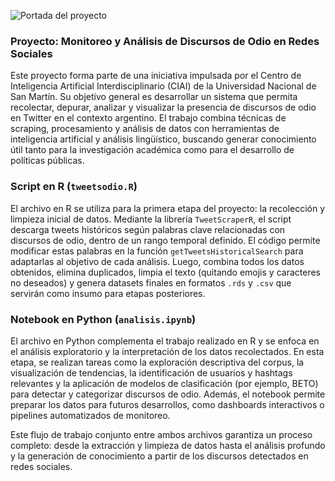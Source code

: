 ![Portada del proyecto](image.png)


### Proyecto: Monitoreo y Análisis de Discursos de Odio en Redes Sociales

Este proyecto forma parte de una iniciativa impulsada por el Centro de Inteligencia Artificial Interdisciplinario (CIAI) de la Universidad Nacional de San Martín. Su objetivo general es desarrollar un sistema que permita recolectar, depurar, analizar y visualizar la presencia de discursos de odio en Twitter en el contexto argentino. El trabajo combina técnicas de scraping, procesamiento y análisis de datos con herramientas de inteligencia artificial y análisis lingüístico, buscando generar conocimiento útil tanto para la investigación académica como para el desarrollo de políticas públicas.

### Script en R (`tweetsodio.R`)

El archivo en R se utiliza para la primera etapa del proyecto: la recolección y limpieza inicial de datos. Mediante la librería `TweetScraperR`, el script descarga tweets históricos según palabras clave relacionadas con discursos de odio, dentro de un rango temporal definido. El código permite modificar estas palabras en la función `getTweetsHistoricalSearch` para adaptarlas al objetivo de cada análisis. Luego, combina todos los datos obtenidos, elimina duplicados, limpia el texto (quitando emojis y caracteres no deseados) y genera datasets finales en formatos `.rds` y `.csv` que servirán como insumo para etapas posteriores.

### Notebook en Python (`analisis.ipynb`)

El archivo en Python complementa el trabajo realizado en R y se enfoca en el análisis exploratorio y la interpretación de los datos recolectados. En esta etapa, se realizan tareas como la exploración descriptiva del corpus, la visualización de tendencias, la identificación de usuarios y hashtags relevantes y la aplicación de modelos de clasificación (por ejemplo, BETO) para detectar y categorizar discursos de odio. Además, el notebook permite preparar los datos para futuros desarrollos, como dashboards interactivos o pipelines automatizados de monitoreo.

Este flujo de trabajo conjunto entre ambos archivos garantiza un proceso completo: desde la extracción y limpieza de datos hasta el análisis profundo y la generación de conocimiento a partir de los discursos detectados en redes sociales.
